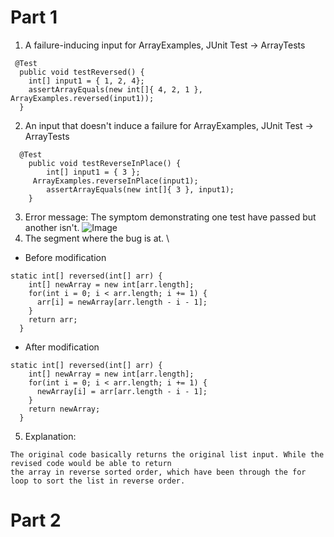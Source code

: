 # Part 1
1. A failure-inducing input for ArrayExamples, JUnit Test -> ArrayTests
```
 @Test
  public void testReversed() {
    int[] input1 = { 1, 2, 4};
    assertArrayEquals(new int[]{ 4, 2, 1 }, ArrayExamples.reversed(input1));
  }
```
2. An input that doesn't induce a failure for ArrayExamples, JUnit Test -> ArrayTests
```
  @Test 
    public void testReverseInPlace() {
    	int[] input1 = { 3 };
   	 ArrayExamples.reverseInPlace(input1);
    	assertArrayEquals(new int[]{ 3 }, input1);
	}
```
3. Error message: The symptom demonstrating one test have passed but another isn't.
![Image](https://rxwy.github.io/cse15l-lab-reports/labreport3/1.png)
4. The segment where the bug is at. \
* Before modification
```
static int[] reversed(int[] arr) {
    int[] newArray = new int[arr.length];
    for(int i = 0; i < arr.length; i += 1) {
      arr[i] = newArray[arr.length - i - 1];
    }
    return arr;
  }
```
* After modification
```
static int[] reversed(int[] arr) {
    int[] newArray = new int[arr.length];
    for(int i = 0; i < arr.length; i += 1) {
      newArray[i] = arr[arr.length - i - 1];
    }
    return newArray;
  }
```
5. Explanation:
```
The original code basically returns the original list input. While the revised code would be able to return
the array in reverse sorted order, which have been through the for loop to sort the list in reverse order.
```
# Part 2


